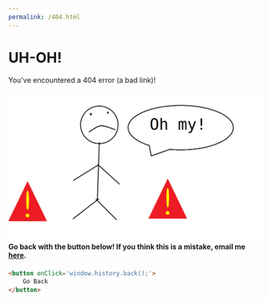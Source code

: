```yaml
---
permalink: /404.html
---
```


# UH-OH!
You've encountered a 404 error (a bad link)! 



####  ![404](\assets\images\404.png)Go back with the button below! If you think this is a mistake, email me [here](mailto:ilikecake567@gmail.com). 

```html
<button onClick='window.history.back();'>
    Go Back
</button>
```